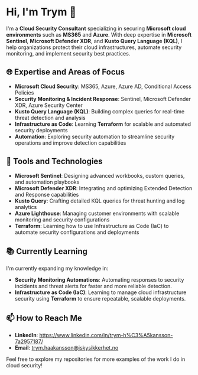 # Hi, I'm Trym 👋

I'm a **Cloud Security Consultant** specializing in securing **Microsoft cloud environments** such as **MS365** and **Azure**. With deep expertise in **Microsoft Sentinel**, **Microsoft Defender XDR**, and **Kusto Query Language (KQL)**, I help organizations protect their cloud infrastructures, automate security monitoring, and implement security best practices.

## 🌐 Expertise and Areas of Focus

- **Microsoft Cloud Security**: MS365, Azure, Azure AD, Conditional Access Policies
- **Security Monitoring & Incident Response**: Sentinel, Microsoft Defender XDR, Azure Security Center
- **Kusto Query Language (KQL)**: Building complex queries for real-time threat detection and analysis
- **Infrastructure as Code**: Learning **Terraform** for scalable and automated security deployments
- **Automation**: Exploring security automation to streamline security operations and improve detection capabilities

## 🔧 Tools and Technologies

- **Microsoft Sentinel**: Designing advanced workbooks, custom queries, and automation playbooks
- **Microsoft Defender XDR**: Integrating and optimizing Extended Detection and Response capabilities
- **Kusto Query**: Crafting detailed KQL queries for threat hunting and log analytics
- **Azure Lighthouse**: Managing customer environments with scalable monitoring and security configurations
- **Terraform**: Learning how to use Infrastructure as Code (IaC) to automate security configurations and deployments

## 📚 Currently Learning

I'm currently expanding my knowledge in:
- **Security Monitoring Automations**: Automating responses to security incidents and threat alerts for faster and more reliable detection.
- **Infrastructure as Code (IaC)**: Learning to manage cloud infrastructure security using **Terraform** to ensure repeatable, scalable deployments.

## 📫 How to Reach Me
- **LinkedIn**: https://www.linkedin.com/in/trym-h%C3%A5kansson-7a2957187/
- **Email**: trym.haakansson@iskysikkerhet.no

Feel free to explore my repositories for more examples of the work I do in cloud security!

